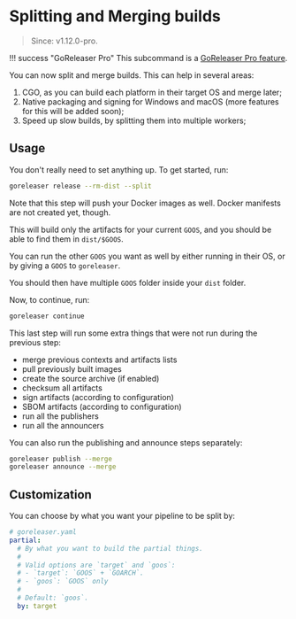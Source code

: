 # Splitting and Merging builds

> Since: v1.12.0-pro.

!!! success "GoReleaser Pro"
    This subcommand is a [GoReleaser Pro feature](https://goreleaser.com/pro/).


You can now split and merge builds.
This can help in several areas:

1. CGO, as you can build each platform in their target OS and merge later;
1. Native packaging and signing for Windows and macOS (more features for this
   will be added soon);
1. Speed up slow builds, by splitting them into multiple workers;

## Usage

You don't really need to set anything up. To get started, run:

```bash
goreleaser release --rm-dist --split
```

Note that this step will push your Docker images as well.
Docker manifests are not created yet, though.

This will build only the artifacts for your current `GOOS`, and you should be
able to find them in `dist/$GOOS`.

You can run the other `GOOS` you want as well by either running in their OS, or
by giving a `GOOS` to `goreleaser`.

You should then have multiple `GOOS` folder inside your `dist` folder.

Now, to continue, run:

```bash
goreleaser continue
```

This last step will run some extra things that were not run during the previous
step:

- merge previous contexts and artifacts lists
- pull previously built images
- create the source archive (if enabled)
- checksum all artifacts
- sign artifacts (according to configuration)
- SBOM artifacts (according to configuration)
- run all the publishers
- run all the announcers

You can also run the publishing and announce steps separately:

```bash
goreleaser publish --merge
goreleaser announce --merge
```

## Customization

You can choose by what you want your pipeline to be split by:

```yaml
# goreleaser.yaml
partial:
  # By what you want to build the partial things.
  #
  # Valid options are `target` and `goos`:
  # - `target`: `GOOS` + `GOARCH`.
  # - `goos`: `GOOS` only
  #
  # Default: `goos`.
  by: target
```

